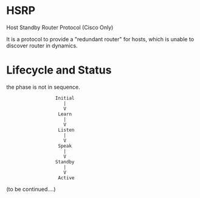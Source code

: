 # HSRP
Host Standby Router Protocol (Cisco Only)

It is a protocol to provide a "redundant router" for hosts, which is unable to discover router in dynamics.

# Lifecycle and Status

the phase is not in sequence.

                      Initial
                         |
                         V
                       Learn
                         |
                         V
                       Listen
                         |
                         V
                       Speak
                         |
                         V
                      Standby
                         |
                         V
                       Active
                       
(to be continued....)
